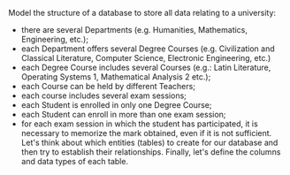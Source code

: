 Model the structure of a database to store all data relating to a university:
- there are several Departments (e.g. Humanities, Mathematics, Engineering, etc.);
- each Department offers several Degree Courses (e.g. Civilization and Classical Literature, Computer Science, Electronic Engineering, etc.)
- each Degree Course includes several Courses (e.g.: Latin Literature, Operating Systems 1, Mathematical Analysis 2 etc.);
- each Course can be held by different Teachers;
- each course includes several exam sessions;
- each Student is enrolled in only one Degree Course;
- each Student can enroll in more than one exam session;
- for each exam session in which the student has participated, it is necessary to memorize the mark obtained, even if it is not sufficient.
Let's think about which entities (tables) to create for our database and then try to establish their relationships. Finally, let's define the columns and data types of each table.